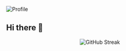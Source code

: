 ![Profile](https://i.gifer.com/J4o.gif)


## Hi there 👋
<div align="center">
  <img src="https://streak-stats.demolab.com/?user=XBinhs17&theme=tokyonight&hide_border=true" alt="GitHub Streak" />
</div>

<!--
**XBinhs17/XBinhs17** is a ✨ _special_ ✨ repository because its `README.md` (this file) appears on your GitHub profile.

Here are some ideas to get you started:

- 🔭 I’m currently working on ...
- 🌱 I’m currently learning ...
- 👯 I’m looking to collaborate on ...
- 🤔 I’m looking for help with ...
- 💬 Ask me about ...
- 📫 How to reach me: ...
- 😄 Pronouns: ...
- ⚡ Fun fact: ...
-->
